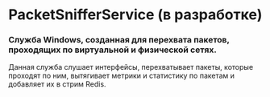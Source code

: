 # PacketSnifferService (в разработке)
### Служба Windows, созданная для перехвата пакетов, проходящих по виртуальной и физической сетях. 
Данная служба слушает интерфейсы, перехватывает пакеты, которые проходят по ним, вытягивает метрики и статистику по пакетам и добавляет их в стрим Redis.
